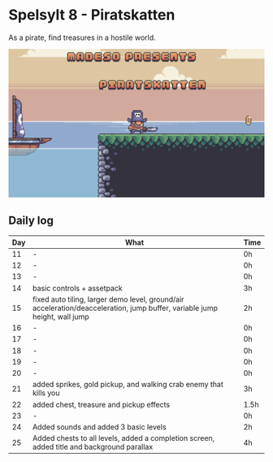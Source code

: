 # Spelsylt 8 - Piratskatten

As a pirate, find treasures in a hostile world.

![piratskatten title screen showing "madeo presents piratskatten" a pirate ship has reached the shore and the pirate is ready for adventure, a gold coin on the edge of the screen to the right is encouring but not enough](piratskatten-title.png)


## Daily log

| Day | What | Time 
| - | - | -
| 11 | - | 0h
| 12 | - | 0h
| 13 | - | 0h
| 14 | basic controls + assetpack | 3h
| 15 | fixed auto tiling, larger demo level, ground/air acceleration/deacceleration, jump buffer, variable jump height, wall jump | 2h
| 16 | - | 0h
| 17 | - | 0h
| 18 | - | 0h
| 19 | - | 0h
| 20 | - | 0h
| 21 | added sprikes, gold pickup, and walking crab enemy that kills you | 3h
| 22 | added chest, treasure and pickup effects | 1.5h
| 23 | - | 0h
| 24 | Added sounds and added 3 basic levels | 2h
| 25 | Added chests to all levels, added a completion screen, added title and background parallax | 4h